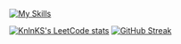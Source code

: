 [![My Skills](https://skillicons.dev/icons?i=solidity,ipfs,react,html,css,ps&perline=6)](https://skillicons.dev) </br>

[![KnlnKS's LeetCode stats](https://leetcode-stats-six.vercel.app/?username=Jovan00&theme=dark)](https://github.com/KnlnKS/leetcode-stats)
[![GitHub Streak](https://streak-stats.demolab.com?user=JJOptimist&theme=dark)](https://git.io/streak-stats)
